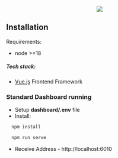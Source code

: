 <p align="center">
  <img src="https://raw.githubusercontent.com/iovitatudor/blockAIDS-dashboard/main/public/Logo.png" />
</p>

## Installation

Requirements:

- node >=18

##### Tech stack:
-  <a href="https://vuejs.org/" target="blank">Vue.js</a> Frontend Framework

### Standard Dashboard running

- Setup **dashboard/.env** file
- Install:

```bash 
  npm install
```

```bash 
  npm run serve
```

- Receive Address - http://localhost:6010
